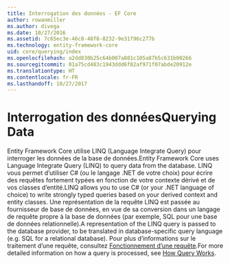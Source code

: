 ```yaml
---
title: Interrogation des données - EF Core
author: rowanmiller
ms.author: divega
ms.date: 10/27/2016
ms.assetid: 7c65ec3e-46c8-48f8-8232-9e31f96c277b
ms.technology: entity-framework-core
uid: core/querying/index
ms.openlocfilehash: a2dd830b25c64b007a881c105a87b5c631b00266
ms.sourcegitcommit: 01a75cd483c1943ddd6f82af971f07abde20912e
ms.translationtype: HT
ms.contentlocale: fr-FR
ms.lasthandoff: 10/27/2017
---
```

# <a name="querying-data"></a><span data-ttu-id="f0a6a-102">Interrogation des données</span><span class="sxs-lookup"><span data-stu-id="f0a6a-102">Querying Data</span></span>

<span data-ttu-id="f0a6a-103">Entity Framework Core utilise LINQ (Language Integrate Query) pour interroger les données de la base de données.</span><span class="sxs-lookup"><span data-stu-id="f0a6a-103">Entity Framework Core uses Language Integrate Query (LINQ) to query data from the database.</span></span> <span data-ttu-id="f0a6a-104">LINQ vous permet d’utiliser C# (ou le langage .NET de votre choix) pour écrire des requêtes fortement typées en fonction de votre contexte dérivé et de vos classes d’entité.</span><span class="sxs-lookup"><span data-stu-id="f0a6a-104">LINQ allows you to use C# (or your .NET language of choice) to write strongly typed queries based on your derived context and entity classes.</span></span> <span data-ttu-id="f0a6a-105">Une représentation de la requête LINQ est passée au fournisseur de base de données, en vue de sa conversion dans un langage de requête propre à la base de données (par exemple, SQL pour une base de données relationnelle).</span><span class="sxs-lookup"><span data-stu-id="f0a6a-105">A representation of the LINQ query is passed to the database provider, to be translated in database-specific query language (e.g. SQL for a relational database).</span></span> <span data-ttu-id="f0a6a-106">Pour plus d’informations sur le traitement d’une requête, consultez [Fonctionnement d’une requête](overview.md).</span><span class="sxs-lookup"><span data-stu-id="f0a6a-106">For more detailed information on how a query is processed, see [How Query Works](overview.md).</span></span>
